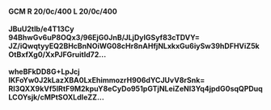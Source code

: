 #### GCM R 20/0c/400 L 20/0c/400
**JBuU2tIb/e4T13Cy**<br/>**94BhwGv6uP8OQx3/96EjG0JnB/JLjDylGSyf83cTDVY=**<br/>**JZ/iQwqtyyEQ2BHcBnNOiWG08cHr8nAHfjNLxkxGu6iySw39hDFHViZ5kOtBxfXg0/XxPJFGruitld72...**<br/><br/>
**wheBFkDD8G+LpJcj**<br/>**lKFoYw0J2kLazXBA0LxEhimmozrH906dYCJUvV8rSnk=**<br/>**Rl3QXX9kVf5lRtF9M2kpuY8eCyDo951pGTjNLeiZeNl3Yq4jpdG0sqQPDuqLCOYsjk/cMPtSOXLdIeZZ...**